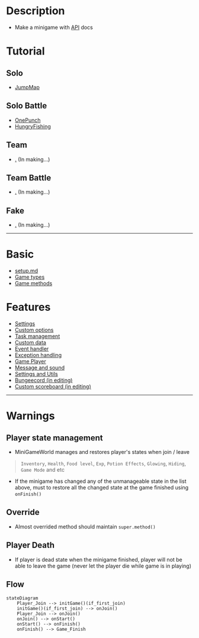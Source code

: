 # Description
- Make a minigame with [API] docs



# Tutorial
## Solo
- [JumpMap](solo-JumpMap.md)

## Solo Battle
- [OnePunch](solobattle-OnePunch.md)
- [HungryFishing](solobattle-HungryFishing.md)

## Team
- [.](.) (In making...)

## Team Battle
- [.](.) (In making...)

## Fake
- [.](.) (In making...)

---


# Basic
- [setup.md](setup.md)
- [Game types](game-types.md)
- [Game methods](game-methods.md)



# Features
- [Settings](settings.md)
- [Custom options](custom-options.md)
- [Task management](task-management.md)
- [Custom data](custom-data.md)
- [Event handler](event-handler.md)
- [Exception handling](exception-handling.md)
- [Game Player](game-player.md)
- [Message and sound](message-and-sound.md)
- [Settings and Utils](settings-and-utils.md)
- [Bungeecord (in editing)](bungeecord.md)
- [Custom scoreboard (in editing)](custom-scoreboard.md)






---


# Warnings
## Player state management
- MiniGameWorld manages and restores player's states when join / leave
> `Inventory`, `Health`, `Food level`, `Exp`, `Potion Effects`, `Glowing`, `Hiding`, `Game Mode` and etc
- If the minigame has changed any of the unmanageable state in the list above, must to restore all the changed state at the game finished using `onFinish()`

## Override
- Almost overrided method should maintain `super.method()`

## Player Death
- If player is dead state when the minigame finished, player will not be able to leave the game (never let the player die while game is in playing)


## Flow
```mermaid
stateDiagram
    Player_Join --> initGame()(if_first_join)
    initGame()(if_first_join) --> onJoin()
    Player_Join --> onJoin()
    onJoin() --> onStart()
    onStart() --> onFinish()
    onFinish() --> Game_Finish
```

[API]: https://minigameworlds.github.io/MiniGameWorld/
[Detectable Event List]: detectable-event-list.md